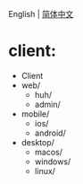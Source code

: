 English | [简体中文](readme.md)
# client:

- Client
- web/
    - huh/
    - admin/
- mobile/
    - ios/
    - android/
- desktop/
    - macos/
    - windows/
    - linux/



